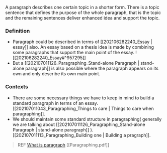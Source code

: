 A paragraph describes one certain topic in a shorter form. There is a topic sentence that defines the purpose of the whole paragraph, that is the topic and the remaining sentences deliver enhanced idea and support the topic.
### Definition
- Paragraph could be described in terms of [[202106282240_Essay | essay]] also. An essay based on a thesis idea is made by combining some paragraphs that support the main point of the essay. 
![[202106282240_Essay#^957295]]
- But a [[202107011126_Paragraphing_Stand-alone Paragraph | stand-alone paragraph]] is also possible where the paragraph appears on its own and only describe its own main point. 

### Contexts
- There are some necessary things we have to keep in mind to build a standard paragraph in terms of an essay. [[202107011043_Paragraphing_Things to care | Things to care when paragraphing]].
- We should maintain some standard structure in paragraphing( generally we are talking about [[202107011126_Paragraphing_Stand-alone Paragraph | stand-alone paragraph]] ). [[202107011113_Paragraphing_Building  one | Building a pragraph]].
> REF
[What is paragraph](https://www.enotes.com/homework-help/what-differenc-between-an-essay-paragraph-92871)
[[Paragraphing.pdf]]